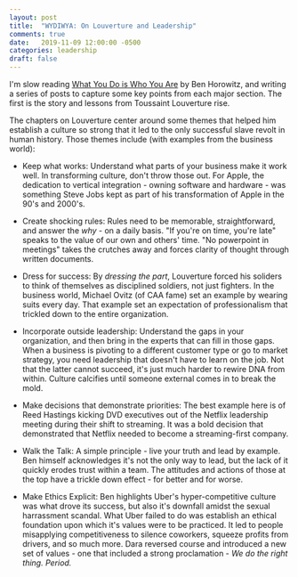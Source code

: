 ```yaml
---
layout: post
title:  "WYDIWYA: On Louverture and Leadership"
comments: true
date:   2019-11-09 12:00:00 -0500
categories: leadership
draft: false
---
```


I'm slow reading [What You Do is Who You Are](https://www.amazon.com/What-You-Do-Who-Are-ebook/dp/B07NVN4QCM) by Ben Horowitz, and writing a series of posts to capture some key points from each major section. The first is the story and lessons from Toussaint Louverture rise. 

The chapters on Louverture center around some themes that helped him establish a culture so strong that it led to the only successful slave revolt in human history. Those themes include (with examples from the business world):

- Keep what works: Understand what parts of your business make it work well. In transforming culture, don't throw those out. For Apple, the dedication to vertical integration - owning software and hardware - was something Steve Jobs kept as part of his transformation of Apple in the 90's and 2000's. 

- Create shocking rules: Rules need to be memorable, straightforward, and answer the _why_ - on a daily basis. "If you're on time, you're late" speaks to the value of our own and others' time. "No powerpoint in meetings" takes the crutches away and forces clarity of thought through written documents.

- Dress for success: By _dressing the part_, Louverture forced his soliders to think of themselves as disciplined soldiers, not just fighters. In the business world, Michael Ovitz (of CAA fame) set an example by wearing suits every day. That example set an expectation of professionalism that trickled down to the entire organization. 

- Incorporate outside leadership: Understand the gaps in your organization, and then bring in the experts that can fill in those gaps. When a business is pivoting to a different customer type or go to market strategy, you need leadership that doesn't have to learn on the job. Not that the latter cannot succeed, it's just much harder to rewire DNA from within. Culture calcifies until someone external comes in to break the mold. 

- Make decisions that demonstrate priorities: The best example here is of Reed Hastings kicking DVD executives out of the Netflix leadership meeting during their shift to streaming. It was a bold decision that demonstrated that Netflix needed to become a streaming-first company. 

- Walk the Talk: A simple principle - live your truth and lead by example. Ben himself acknowledges it's not the only way to lead, but the lack of it quickly erodes trust within a team. The attitudes and actions of those at the top have a trickle down effect - for better and for worse.

- Make Ethics Explicit: Ben highlights Uber's hyper-competitive culture was what drove its success, but also it's downfall amidst the sexual harrassment scandal. What Uber failed to do was establish an ethical foundation upon which it's values were to be practiced. It led to people misapplying competitiveness to silence coworkers, squeeze profits from drivers, and so much more. Dara reversed course and introduced a new set of values - one that included a strong proclamation - _We do the right thing. Period._
